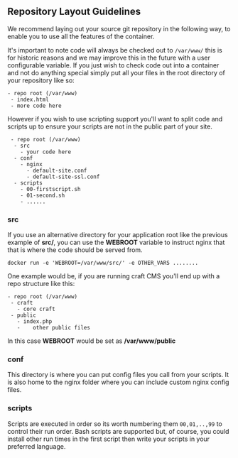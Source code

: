 ## Repository Layout Guidelines

We recommend laying out your source git repository in the following way, to enable you to use all the features of the container.

It's important to note code will always be checked out to ```/var/www/``` this is for historic reasons and we may improve this in the future with a user configurable variable. If you just wish to check code out into a container and not do anything special simply put all your files in the root directory of your repository like so:

```
- repo root (/var/www)
 - index.html
 - more code here
```

However if you wish to use scripting support you'll want to split code and scripts up to ensure your scripts are not in the public part of your site.

```
 - repo root (/var/www)
  - src
    - your code here
  - conf
    - nginx
      - default-site.conf
      - default-site-ssl.conf
  - scripts
    - 00-firstscript.sh
    - 01-second.sh
    - ......
```

### src
If you use an alternative directory for your application root like the previous example of __src/__, you can use the __WEBROOT__ variable to instruct nginx that that is where the code should be served from.

``` docker run -e 'WEBROOT=/var/www/src/' -e OTHER_VARS ........ ```

One example would be, if you are running craft CMS you'll end up with a repo structure like this:

```
- repo root (/var/www)
 - craft
   - core craft
 - public
   - index.php
   -    other public files
```

In this case __WEBROOT__ would be set as __/var/www/public__

### conf
This directory is where you can put config files you call from your scripts. It is also home to the nginx folder where you can include custom nginx config files.

### scripts
Scripts are executed in order so its worth numbering them ```00,01,..,99``` to control their run order. Bash scripts are supported but, of course, you could install other run times in the first script then write your scripts in your preferred language.
